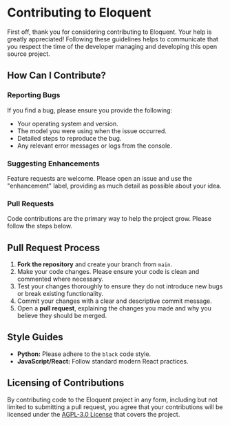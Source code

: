 # Contributing to Eloquent

First off, thank you for considering contributing to Eloquent. Your help is greatly appreciated! Following these guidelines helps to communicate that you respect the time of the developer managing and developing this open source project.

## How Can I Contribute?

### Reporting Bugs
If you find a bug, please ensure you provide the following:
* Your operating system and version.
* The model you were using when the issue occurred.
* Detailed steps to reproduce the bug.
* Any relevant error messages or logs from the console.

### Suggesting Enhancements
Feature requests are welcome. Please open an issue and use the "enhancement" label, providing as much detail as possible about your idea.

### Pull Requests
Code contributions are the primary way to help the project grow. Please follow the steps below.

## Pull Request Process

1.  **Fork the repository** and create your branch from `main`.
2.  Make your code changes. Please ensure your code is clean and commented where necessary.
3.  Test your changes thoroughly to ensure they do not introduce new bugs or break existing functionality.
4.  Commit your changes with a clear and descriptive commit message.
5.  Open a **pull request**, explaining the changes you made and why you believe they should be merged.

## Style Guides

* **Python:** Please adhere to the `black` code style.
* **JavaScript/React:** Follow standard modern React practices.

## Licensing of Contributions

By contributing code to the Eloquent project in any form, including but not limited to submitting a pull request, you agree that your contributions will be licensed under the [AGPL-3.0 License](LICENSE) that covers the project.
